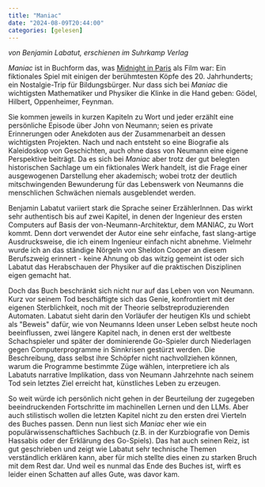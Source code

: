 ```yaml
---
title: "Maniac"
date: "2024-08-09T20:44:00"
categories: [gelesen]
---
```


_von Benjamin Labatut, erschienen im Suhrkamp Verlag_

_Maniac_ ist in Buchform das, was [Midnight in Paris](/2011/09/16/midnight-in-paris/) als Film war: Ein fiktionales Spiel mit einigen der berühmtesten Köpfe des 20. Jahrhunderts; ein Nostalgie-Trip für Bildungsbürger. Nur dass sich bei _Maniac_ die wichtigsten Mathematiker und Physiker die Klinke in die Hand geben: Gödel, Hilbert, Oppenheimer, Feynman.

Sie kommen jeweils in kurzen Kapiteln zu Wort und jeder erzählt eine persönliche Episode über John von Neumann; seien es private Erinnerungen oder Anekdoten aus der Zusammenarbeit an dessen wichtigsten Projekten. Nach und nach entsteht so eine Biografie als Kaleidoskop von Geschichten, auch ohne dass von Neumann eine eigene Perspektive beiträgt. Da es sich bei _Maniac_ aber trotz der gut belegten historischen Sachlage um ein fiktionales Werk handelt, ist die Frage einer ausgewogenen Darstellung eher akademisch; wobei trotz der deutlich mitschwingenden Bewunderung für das Lebenswerk von Neumanns die menschlichen Schwächen niemals ausgeblendet werden.

Benjamin Labatut variiert stark die Sprache seiner ErzählerInnen. Das wirkt sehr authentisch bis auf zwei Kapitel, in denen der Ingenieur des ersten Computers auf Basis der von-Neumann-Architektur, dem MANIAC, zu Wort kommt. Denn dort verwendet der Autor eine sehr einfache, fast slang-artige Ausdrucksweise, die ich einem Ingenieur einfach nicht abnehme. Vielmehr wurde ich an das ständige Nörgeln von Sheldon Cooper an diesem Berufszweig erinnert - keine Ahnung ob das witzig gemeint ist oder sich Labatut das Herabschauen der Physiker auf die praktischen Disziplinen eigen gemacht hat.

Doch das Buch beschränkt sich nicht nur auf das Leben von von Neumann. Kurz vor seinem Tod beschäftigte sich das Genie, konfrontiert mit der eigenen Sterblichkeit, noch mit der Theorie selbstreproduzierenden Automaten. Labatut sieht darin den Vorläufer der heutigen KIs und schiebt als "Beweis" dafür, wie von Neumanns Ideen unser Leben selbst heute noch beeinflussen, zwei längere Kapitel nach, in denen erst der weltbeste Schachspieler und später der dominierende Go-Spieler durch Niederlagen gegen Computerprogramme in Sinnkrisen gestürzt werden. Die Beschreibung, dass selbst ihre Schöpfer nicht nachvollziehen können, warum die Programme bestimmte Züge wählen, interpretiere ich als Labatuts narrative Implikation, dass von Neumann Jahrzehnte nach seinem Tod sein letztes Ziel erreicht hat, künstliches Leben zu erzeugen.

So weit würde ich persönlich nicht gehen in der Beurteilung der zugegeben beeindruckenden Fortschritte im machinellen Lernen und den LLMs. Aber auch stilistisch wollen die letzten Kapitel nicht zu den ersten drei Vierteln des Buches passen. Denn nun liest sich _Maniac_ eher wie ein populärwissenschaftliches Sachbuch (z.B. in der Kurzbiografie von Demis Hassabis oder der Erklärung des Go-Spiels). Das hat auch seinen Reiz, ist gut geschrieben und zeigt wie Labatut sehr technische Themen verständlich erklären kann, aber für mich stellte dies einen zu starken Bruch mit dem Rest dar. Und weil es nunmal das Ende des Buches ist, wirft es leider einen Schatten auf alles Gute, was davor kam.



